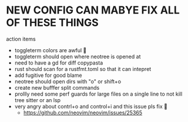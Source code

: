 # NEW CONFIG CAN MABYE FIX ALL OF THESE THINGS

action items

- toggleterm colors are awful 🤮
- toggleterm should open where neotree is opened at
- need to have a <leader>gd for diff copypasta
- rust should scan for a rustfmt.toml so that it can intepret
- add fugitive for good blame
- neotree should open dirs with "o" or shift+o
- create new bufffer split commands
- prollly need some perf guards for large files on a single line to not kill tree sitter or an lsp
- very angry about contrl+o and control+i and this issue pls fix 🙏
    - https://github.com/neovim/neovim/issues/25365
